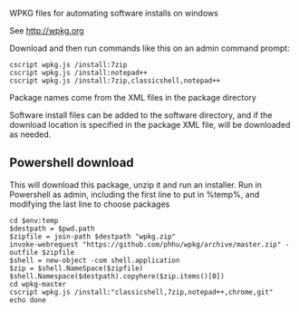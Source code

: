WPKG files for automating software installs on windows

See http://wpkg.org

Download and then run commands like this on an admin command prompt:

```
cscript wpkg.js /install:7zip
cscript wpkg.js /install:notepad++
cscript wpkg.js /install:7zip,classicshell,notepad++
```

Package names come from the XML files in the package directory

Software install files can be added to the software directory, and if the download location is specified in the package XML file, will be downloaded as needed.

Powershell download
-------------------

This will download this package, unzip it and run an installer. Run in Powershell as admin, including the first line to put in %temp%, and modifying the last line to choose packages

```
cd $env:temp
$destpath = $pwd.path
$zipfile = join-path $destpath "wpkg.zip"
invoke-webrequest "https://github.com/phhu/wpkg/archive/master.zip" -outfile $zipfile
$shell = new-object -com shell.application
$zip = $shell.NameSpace($zipfile)
$shell.Namespace($destpath).copyhere($zip.items()[0])
cd wpkg-master
cscript wpkg.js /install:"classicshell,7zip,notepad++,chrome,git"
echo done

```
